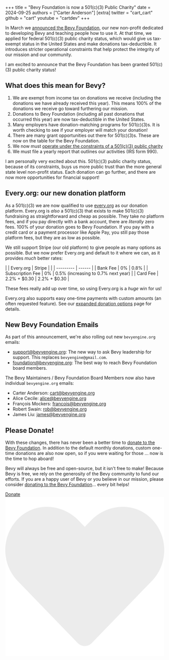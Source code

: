 +++
title = "Bevy Foundation is now a 501(c)(3) Public Charity"
date = 2024-09-25
authors = ["Carter Anderson"]
[extra]
twitter = "cart_cart"
github = "cart"
youtube = "cartdev"
+++

In March we [announced the Bevy Foundation](/news/bevy-foundation/), our new non-profit dedicated to developing Bevy and teaching people how to use it. At that time, we applied for federal 501(c)(3) public charity status, which would give us tax-exempt status in the United States and make donations tax-deductible. It introduces stricter operational constraints that help protect the integrity of our mission and our community.

I am excited to announce that the Bevy Foundation has been granted 501(c)(3) public charity status!

<!-- more -->

## What does this mean for Bevy?

1. We are exempt from income tax on donations we receive (including the donations we have already received this year). This means 100% of the donations we receive go toward furthering our mission.
2. Donations to Bevy Foundation (including all past donations that occurred this year) are now tax-deductible in the United States.
3. Many employers have donation-matching programs for 501(c)(3)s. It is worth checking to see if your employer will match your donation!
4. There are many grant opportunities out there for 501(c)(3)s. These are now on the table for the Bevy Foundation.
5. We now must [operate under the constraints of a 501(c)(3) public charity](https://www.501c3.org/what-is-a-501c3/)
6. We must file a yearly report that outlines our activities (IRS form 990).

I am personally very excited about this. 501(c)(3) public charity status, because of its constraints, buys us more public trust than the more general state level non-profit status. Each donation can go further, and there are now more opportunities for financial support!

## Every.org: our new donation platform

As a 501(c)(3) we are now qualified to use [every.org](https://www.every.org/) as our donation platform. Every.org is _also_ a 501(c)(3) that exists to make 501(c)(3) fundraising as straightforward and cheap as possible. They take _no_ platform fees, and if you pay directly with a bank account, there are _literally_ zero fees. 100% of your donation goes to Bevy Foundation. If you pay with a credit card or a payment processor like Apple Pay, you still pay those platform fees, but they are as low as possible.

We still support Stripe (our old platform) to give people as many options as possible. But we now prefer Every.org and default to it where we can, as it provides _much_ better rates:

| | Every.org | Stripe |
| | --------- | ------ |
| Bank Fee | 0% | 0.8% |
| Subscription Fee | 0% | 0.5% (increasing to 0.7% next year) |
| Card Fee | 2.2% + $0.30 | 2.2% + $0.30 |

These fees really add up over time, so using Every.org is a _huge_ win for us!

Every.org also supports easy one-time payments with custom amounts (an often requested feature). See our [expanded donation options](/donate/options) page for details.

## New Bevy Foundation Emails

As part of this announcement, we're also rolling out new `bevyengine.org` emails:

* <support@bevyengine.org>: The new way to ask Bevy leadership for support. This replaces `bevyengine@gmail.com`.
* <foundation@bevyengine.org>: The best way to reach Bevy Foundation board members.

The Bevy Maintainers / Bevy Foundation Board Members now also have individual `bevyengine.org` emails:

* Carter Anderson: <cart@bevyengine.org>
* Alice Cecile: <alice@bevyengine.org>
* François Mockers: <francois@bevyengine.org>
* Robert Swain: <rob@bevyengine.org>
* James Liu: <james@bevyengine.org>

## Please Donate!

With these changes, there has never been a better time to [donate to the Bevy Foundation](/donate). In addition to the default monthly donations, custom one-time donations are also now open, so if you were waiting for those ... now is the time to hop aboard!

Bevy will always be free and open-source, but it isn't free to make! Because Bevy is free, we rely on the generosity of the Bevy community to fund our efforts. If you are a happy user of Bevy or you believe in our mission, please consider [donating to the Bevy Foundation](/donate)... every bit helps!

<a class="button button--pink" href="/donate">Donate <img class="button__icon" src="/assets/heart.svg" alt="heart icon"></a>
